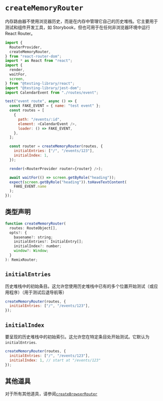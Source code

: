 # `createMemoryRouter`

内存路由器不使用浏览器历史，而是在内存中管理它自己的历史堆栈。它主要用于测试和组件开发工具，如 Storybook，但也可用于在任何非浏览器环境中运行 React Router。

```javascript
import {
  RouterProvider,
  createMemoryRouter,
} from "react-router-dom";
import * as React from "react";
import {
  render,
  waitFor,
  screen,
} from "@testing-library/react";
import "@testing-library/jest-dom";
import CalendarEvent from "./routes/event";

test("event route", async () => {
  const FAKE_EVENT = { name: "test event" };
  const routes = [
    {
      path: "/events/:id",
      element: <CalendarEvent />,
      loader: () => FAKE_EVENT,
    },
  ];

  const router = createMemoryRouter(routes, {
    initialEntries: ["/", "/events/123"],
    initialIndex: 1,
  });

  render(<RouterProvider router={router} />);

  await waitFor(() => screen.getByRole("heading"));
  expect(screen.getByRole("heading")).toHaveTextContent(
    FAKE_EVENT.name
  );
});
```

## 类型声明

```javascript
function createMemoryRouter(
  routes: RouteObject[],
  opts?: {
    basename?: string;
    initialEntries?: InitialEntry[];
    initialIndex?: number;
    window?: Window;
  }
): RemixRouter;
```

## `initialEntries`

历史堆栈中的初始条目。这允许您使用历史堆栈中已有的多个位置开始测试（或应用程序）（用于测试后退导航等）

```javascript
createMemoryRouter(routes, {
  initialEntries: ["/", "/events/123"],
});
```

## `initialIndex`

要呈现的历史堆栈中的初始索引。这允许您在特定条目处开始测试。它默认为`initialEntries`.

```javascript
createMemoryRouter(routes, {
  initialEntries: ["/", "/events/123"],
  initialIndex: 1, // start at "/events/123"
});
```

## 其他道具

对于所有其他道具，请参阅[`createBrowserRouter`](https://reactrouter.com/en/main/routers/create-browser-router)